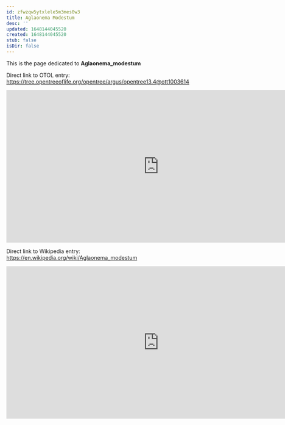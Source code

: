 ```yaml
---
id: zfwzqw5ytxlele5m3mes0w3
title: Aglaonema Modestum
desc: ''
updated: 1648144045520
created: 1648144045520
stub: false
isDir: false
---
```

This is the page dedicated to **Aglaonema_modestum**


Direct link to OTOL entry: https://tree.opentreeoflife.org/opentree/argus/opentree13.4@ott1003614



<html>
    <body>
    <iframe src="https://tree.opentreeoflife.org/opentree/argus/opentree13.4@ott1003614"
    width="800" height="400" frameborder="0" allowfullscreen> </iframe>
    </body>
</html>
    


Direct link to Wikipedia entry: https://en.wikipedia.org/wiki/Aglaonema_modestum



<html>
    <body>
    <iframe src="https://en.wikipedia.org/wiki/Aglaonema_modestum"
    width="800" height="400" frameborder="0" allowfullscreen> </iframe>
    </body>
</html>
    
